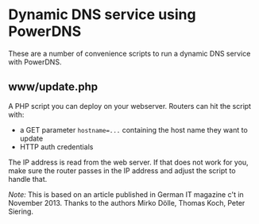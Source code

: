 Dynamic DNS service using PowerDNS
==================================

These are a number of convenience scripts to run a dynamic DNS service with PowerDNS.

www/update.php
--------------
A PHP script you can deploy on your webserver. Routers can hit the script with:

* a GET parameter ``hostname=...`` containing the host name they want to update
* HTTP auth credentials

The IP address is read from the web server. If that does not work for you, make sure the router passes in the IP address and adjust the script to handle that.

*Note:* This is based on an article published in German IT magazine c't in November 2013. Thanks to the authors Mirko Dölle, Thomas Koch, Peter Siering.

